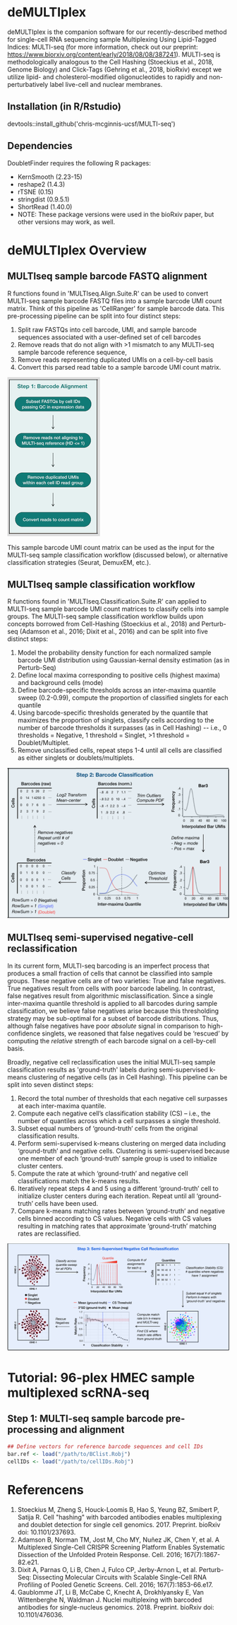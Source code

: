 # deMULTIplex
deMULTIplex is the companion software for our recently-described method for single-cell RNA sequencing sample Multiplexing Using Lipid-Tagged Indices: MULTI-seq (for more information, check out our preprint: https://www.biorxiv.org/content/early/2018/08/08/387241). MULTI-seq is methodologically analogous to the Cell Hashing (Stoeckius et al., 2018, Genome Biology) and Click-Tags (Gehring et al., 2018, bioRxiv) except we utilize lipid- and cholesterol-modified oligonucleotides to rapidly and non-perturbatively label live-cell and nuclear membranes.

## Installation (in R/Rstudio)
devtools::install_github('chris-mcginnis-ucsf/MULTI-seq')

## Dependencies
DoubletFinder requires the following R packages: 
* KernSmooth (2.23-15) 
* reshape2 (1.4.3) 
* rTSNE (0.15) 
* stringdist (0.9.5.1)
* ShortRead (1.40.0)
* NOTE: These package versions were used in the bioRxiv paper, but other versions may work, as well.

# deMULTIplex Overview
## MULTIseq sample barcode FASTQ alignment
R functions found in 'MULTIseq.Align.Suite.R' can be used to convert MULTI-seq sample barcode FASTQ files into a sample barcode UMI count matrix. Think of this pipeline as 'CellRanger' for sample barcode data. This pre-processing pipeline can be split into four distinct steps:
1. Split raw FASTQs into cell barcode, UMI, and sample barcode sequences associated with a user-defined set of cell barcodes
2. Remove reads that do not align with >1 mismatch to any MULTI-seq sample barcode reference sequence, 
3. Remove reads representing duplicated UMIs on a cell-by-cell basis
4. Convert this parsed read table to a sample barcode UMI count matrix. 

![alternativetext](/Figures/MULTIseq_Alignment_2.png)

This sample barcode UMI count matrix can be used as the input for the MULTI-seq sample classification workflow (discussed below), or alternative classification strategies (Seurat, DemuxEM, etc.).

## MULTIseq sample classification workflow
R functions found in 'MULTIseq.Classification.Suite.R' can applied to MULTI-seq sample barcode UMI count matrices to classify cells into sample groups. The MULTI-seq sample classification workflow builds upon concepts borrowed from Cell-Hashing (Stoeckius et al., 2018) and Perturb-seq (Adamson et al., 2016; Dixit et al., 2016) and can be split into five distinct steps:
1. Model the probability density function for each normalized sample barcode UMI distribution using Gaussian-kernal density estimation (as in Perturb-Seq)
2. Define local maxima corresponding to positive cells (highest maxima) and background cells (mode)
3. Define barcode-specific thresholds across an inter-maxima quantile sweep (0.2-0.99), compute the proportion of classified singlets for each quantile
4. Using barcode-specific thresholds generated by the quantile that maximizes the proportion of singlets, classify cells according to the number of barcode thresholds it surpasses (as in Cell Hashing) -- i.e., 0 thresholds = Negative, 1 threshold = Singlet, >1 threshold = Doublet/Multiplet.
5. Remove unclassified cells, repeat steps 1-4 until all cells are classified as either singlets or doublets/multiplets.

![alternativetext](/Figures/MULTIseq_ClassificationWorkflow.png)

## MULTIseq semi-supervised negative-cell reclassification 
In its current form, MULTI-seq barcoding is an imperfect process that produces a small fraction of cells that cannot be classified into sample groups. These negative cells are of two varieties: True and false negatives. True negatives result from cells with poor barcode labeling. In contrast, false negatives result from algorithmic misclassification. Since a single inter-maxima quantile threshold is applied to all barcodes during sample classification, we believe false negatives arise because this thresholding strategy may be sub-optimal for a subset of barcode distributions. Thus, although false negatives have poor *absolute* signal in comparison to high-confidence singlets, we reasoned that false negatives could be ‘rescued’ by computing the *relative* strength of each barcode signal on a cell-by-cell basis.

Broadly, negative cell reclassification uses the initial MULTI-seq sample classification results as 'ground-truth' labels during semi-supervised k-means clustering of negative cells (as in Cell Hashing). This pipeline can be split into seven distinct steps:  
1. Record the total number of thresholds that each negative cell surpasses at each inter-maxima quantile.
2. Compute each negative cell’s classification stability (CS) – i.e., the number of quantiles across which a cell surpasses a single threshold.
3. Subset equal numbers of ‘ground-truth’ cells from the original classification results.
4. Perform semi-supervised k-means clustering on merged data including ‘ground-truth’ and negative cells. Clustering is semi-supervised because one member of each ‘ground-truth’ sample group is used to initialize cluster centers.
5. Compute the rate at which ‘ground-truth’ and negative cell classifications match the k-means results.
6. Iteratively repeat steps 4 and 5 using a different ‘ground-truth’ cell to initialize cluster centers during each iteration. Repeat until all ‘ground-truth’ cells have been used.
7. Compare k-means matching rates between ‘ground-truth’ and negative cells binned according to CS values. Negative cells with CS values resulting in matching rates that approximate ‘ground-truth’ matching rates are reclassified.

![alternativetext](/Figures/MULTIseq_NegativeCellReclassification.png)

# Tutorial: 96-plex HMEC sample multiplexed scRNA-seq
## Step 1: MULTI-seq sample barcode pre-processing and alignment

```R
## Define vectors for reference barcode sequences and cell IDs
bar.ref <- load("/path/to/BClist.Robj")
cellIDs <- load("/path/to/cellIDs.Robj")
```



# Referencens
1. Stoeckius M, Zheng S, Houck-Loomis B, Hao S, Yeung BZ, Smibert P, Satija R. Cell "hashing" with barcoded antibodies enables multiplexing and doublet detection for single cell genomics. 2017. Preprint. bioRxiv doi: 10.1101/237693.
2. Adamson B, Norman TM, Jost M, Cho MY, Nuñez JK, Chen Y, et al. A Multiplexed Single-Cell CRISPR Screening Platform Enables Systematic Dissection of the Unfolded Protein Response. Cell. 2016; 167(7):1867-82.e21.
3. Dixit A, Parnas O, Li B, Chen J, Fulco CP, Jerby-Arnon L, et al. Perturb-Seq: Dissecting Molecular Circuits with Scalable Single-Cell RNA Profiling of Pooled Genetic Screens. Cell. 2016; 167(7):1853-66.e17.
4. Gaublomme JT, Li B, McCabe C, Knecht A, Drokhlyansky E, Van Wittenberghe N, Waldman J. Nuclei multiplexing with barcoded antibodies for single-nucleus genomics. 2018. Preprint. bioRxiv doi: 10.1101/476036.
